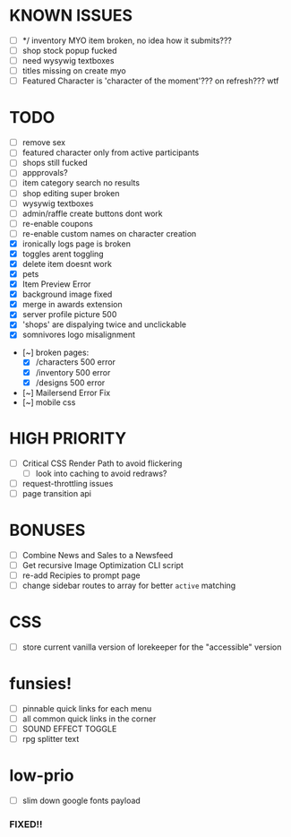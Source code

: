 # KNOWN ISSUES
- [ ] */ inventory MYO item broken, no idea how it submits???
- [ ] shop stock popup fucked
- [ ] need wysywig textboxes
- [ ] titles missing on create myo
- [ ] Featured Character is 'character of the moment'??? on refresh??? wtf

# TODO
- [ ] remove sex
- [ ] featured character only from active participants
- [ ] shops still fucked
- [ ] appprovals?
- [ ] item category search no results
- [ ] shop editing super broken
- [ ] wysywig textboxes
- [ ] admin/raffle create buttons dont work
- [ ] re-enable coupons
- [ ] re-enable custom names on character creation
- [x] ironically logs page is broken
- [x] toggles arent toggling
- [x] delete item doesnt work
- [x] pets
- [x] Item Preview Error
- [x] background image fixed
- [x] merge in awards extension
- [x] server profile picture 500
- [x] 'shops' are dispalying twice and unclickable
- [x] somnivores logo misalignment
- [~] broken pages:
    - [x] /characters 500 error
    - [x] /inventory 500 error
    - [x] /designs 500 error
- [~] Mailersend Error Fix
- [~] mobile css

# HIGH PRIORITY
- [ ] Critical CSS Render Path to avoid flickering
    - [ ] look into caching to avoid redraws?
- [ ] request-throttling issues
- [ ] page transition api

# BONUSES
- [ ] Combine News and Sales to a Newsfeed
- [ ] Get recursive Image Optimization CLI script
- [ ] re-add Recipies to prompt page
- [ ] change sidebar routes to array for better `active` matching

# CSS
- [ ] store current vanilla version of lorekeeper for the "accessible" version

# funsies!
- [ ] pinnable quick links for each menu
- [ ] all common quick links in the corner
- [ ] SOUND EFFECT TOGGLE
- [ ] rpg splitter text

# low-prio
- [ ] slim down google fonts payload




### FIXED!! ###
